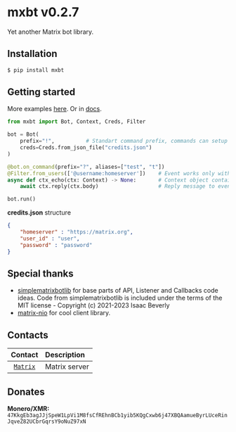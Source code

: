 # mxbt v0.2.7 

Yet another Matrix bot library.

## Installation

```sh
$ pip install mxbt
```

## Getting started

More examples [here](examples/). Or in [docs](https://librehub.codeberg.page/mxbt/).

```python
from mxbt import Bot, Context, Creds, Filter

bot = Bot(
    prefix="!",          # Standart command prefix, commands can setup it own prefix
    creds=Creds.from_json_file("credits.json")
)

@bot.on_command(prefix="?", aliases=["test", "t"])
@Filter.from_users(['@username:homeserver'])    # Event works only with this senders
async def ctx_echo(ctx: Context) -> None:       # Context object contains main info about event
    await ctx.reply(ctx.body)                   # Reply message to event room

bot.run()
```

**credits.json** structure
```json
{
    "homeserver" : "https://matrix.org",
    "user_id" : "user",
    "password" : "password"
}
```

## Special thanks

* [simplematrixbotlib](https://codeberg.org/imbev/simplematrixbotlib) for base parts of API, Listener and Callbacks code ideas. 
Code from simplematrixbotlib is included under the terms of the MIT license - Copyright (c) 2021-2023 Isaac Beverly
* [matrix-nio](https://github.com/poljar/matrix-nio) for cool client library.

## Contacts

| Contact                                               | Description       |
| :---:                                                 | :---              |
| [`Matrix`](https://matrix.to/#/#librehub:matrix.org)  | Matrix server     |

## Donates
**Monero/XMR:** `47KkgEb3agJJjSpeW1LpVi1M8fsCfREhnBCb1yib5KQgCxwb6j47XBQAamueByrLUceRinJqveZ82UCbrGqrsY9oNuZ97xN`

